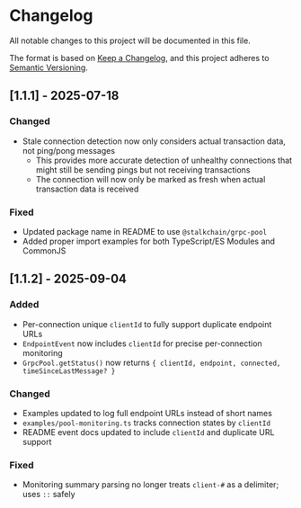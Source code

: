 # Changelog

All notable changes to this project will be documented in this file.

The format is based on [Keep a Changelog](https://keepachangelog.com/en/1.0.0/),
and this project adheres to [Semantic Versioning](https://semver.org/spec/v2.0.0.html).

## [1.1.1] - 2025-07-18

### Changed
- Stale connection detection now only considers actual transaction data, not ping/pong messages
  - This provides more accurate detection of unhealthy connections that might still be sending pings but not receiving transactions
  - The connection will now only be marked as fresh when actual transaction data is received

### Fixed
- Updated package name in README to use `@stalkchain/grpc-pool`
- Added proper import examples for both TypeScript/ES Modules and CommonJS

## [1.1.2] - 2025-09-04

### Added
- Per-connection unique `clientId` to fully support duplicate endpoint URLs
- `EndpointEvent` now includes `clientId` for precise per-connection monitoring
- `GrpcPool.getStatus()` now returns `{ clientId, endpoint, connected, timeSinceLastMessage? }`

### Changed
- Examples updated to log full endpoint URLs instead of short names
- `examples/pool-monitoring.ts` tracks connection states by `clientId`
- README event docs updated to include `clientId` and duplicate URL support

### Fixed
- Monitoring summary parsing no longer treats `client-#` as a delimiter; uses `::` safely
